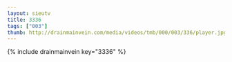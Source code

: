 ```yaml
--- 
layout: sieutv
title: 3336
tags: ["003"]
thumb: http://drainmainvein.com/media/videos/tmb/000/003/336/player.jpg
---
```

{% include drainmainvein key="3336" %} 
